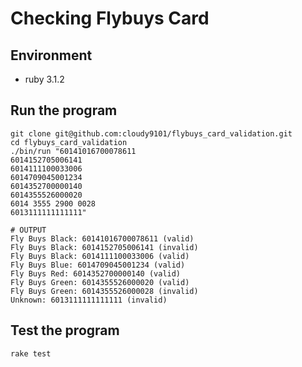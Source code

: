 # Checking Flybuys Card 

## Environment
- ruby 3.1.2

## Run the program
```
git clone git@github.com:cloudy9101/flybuys_card_validation.git
cd flybuys_card_validation
./bin/run "60141016700078611
6014152705006141
6014111100033006
6014709045001234
6014352700000140
6014355526000020
6014 3555 2900 0028
6013111111111111"

# OUTPUT
Fly Buys Black: 60141016700078611 (valid)
Fly Buys Black: 6014152705006141 (invalid)
Fly Buys Black: 6014111100033006 (valid)
Fly Buys Blue: 6014709045001234 (valid)
Fly Buys Red: 6014352700000140 (valid)
Fly Buys Green: 6014355526000020 (valid)
Fly Buys Green: 6014355526000028 (invalid)
Unknown: 6013111111111111 (invalid)
```

## Test the program
```
rake test
```
